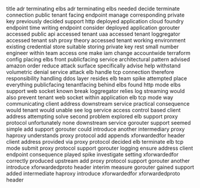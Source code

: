 title adr terminating elbs adr terminating elbs needed decide terminate connection public tenant facing endpoint manage corresponding private key previously decided support http deployed application cloud foundry endpoint time writing endpoint consider deployed application gorouter accessed public api accessed tenant uaa accessed tenant loggregator accessed tenant ssh proxy theory accessed tenant working environment existing credential store suitable storing private key rest small number engineer within team access one make iam change accountwide terraform config placing elbs front publicfacing service architectural pattern advised amazon order reduce attack surface specifically advise help withstand volumetric denial service attack elb handle tcp connection therefore responsibility handling ddos layer resides elb team spike attempted place everything publicfacing tenantfacing behind elbs found http mode elbs support web socket known break loggregator relies log streaming would also prevent tenant web socket within application elb tcp mode way communicating client address downstream service practical consequence would tenant would unable see log service access control based client address attempting solve second problem explored elb support proxy protocol unfortunately none downstream service gorouter support seemed simple add support gorouter could introduce another intermediary proxy haproxy understands proxy protocol add appends xforwardedfor header client address provided via proxy protocol decided elb terminate elb tcp mode submit proxy protocol support gorouter logging ensure address client endpoint consequence played spike investigate setting xforwardedfor correctly produced upstream add proxy protocol support gorouter another introduce xforwardedproto header interim measure gorouter gained support added intermediate haproxy introduce xforwardedfor xforwardedproto header